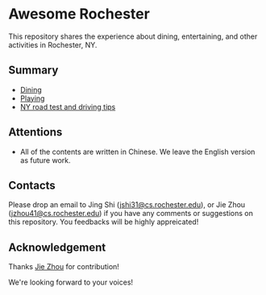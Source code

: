 # Awesome Rochester
This repository shares the experience about dining, entertaining, and other activities in Rochester, NY.

## Summary

- [Dining](https://github.com/jshi31/awesome-rochester/tree/master/dining)
- [Playing](https://github.com/jshi31/awesome-rochester/tree/master/playing)
- [NY road test and driving tips](https://github.com/jshi31/awesome-rochester/tree/master/driving)

## Attentions
- All of the contents are written in Chinese. We leave the English version as future work.

## Contacts
Please drop an email to Jing Shi (jshi31@cs.rochester.edu), or Jie Zhou (jzhou41@cs.rochester.edu) 
if you have any comments or suggestions on this repository. 
You feedbacks will be highly appreicated!

## Acknowledgement
Thanks [Jie Zhou](https://www.cs.rochester.edu/u/jzhou41/) for contribution!

We're looking forward to your voices!
